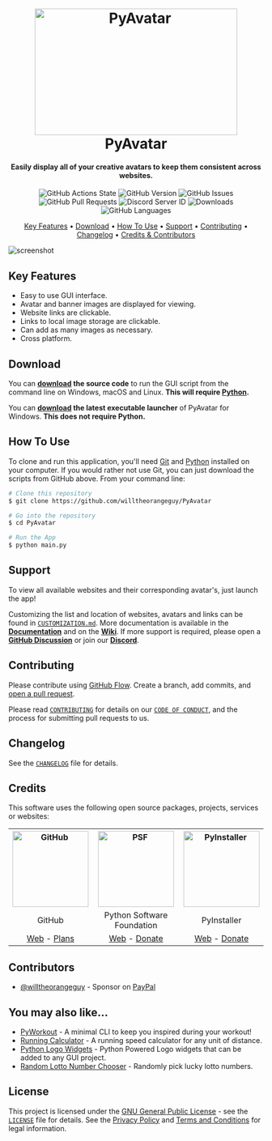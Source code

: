 <!-- Logo -->
<h1 align="center">
  <img src="https://github.com/willtheorangeguy/PyAvatar/blob/main/docs/images/logo.png" height="250px" width="400px" alt="PyAvatar">
  <br>
  PyAvatar
  <br>
</h1>

<!-- Copy -->
<h4 align="center">Easily display all of your creative avatars to keep them consistent across websites.</h4>

<!-- Badges -->
<div align="center">
  <!-- Stability -->
  <img alt="GitHub Actions State" src="https://img.shields.io/github/workflow/status/willtheorangeguy/PyAvatar/Pylint">
  <!-- Version -->
  <img alt="GitHub Version" src="https://img.shields.io/github/v/release/willtheorangeguy/PyAvatar?include_prereleases">
  <!-- Issues -->
  <img alt="GitHub Issues" src="https://img.shields.io/github/issues/willtheorangeguy/PyAvatar">
  <!-- Pull Requests -->
  <img alt="GitHub Pull Requests" src="https://img.shields.io/github/issues-pr/willtheorangeguy/PyAvatar">
  <!-- Discord -->
  <img alt="Discord Server ID" src="https://img.shields.io/discord/950236097143779328">
  <!-- Downloads -->
  <img alt="Downloads" src="https://img.shields.io/github/downloads/willtheorangeguy/PyAvatar/total">
  <!-- Language Count -->
  <img alt="GitHub Languages" src="https://img.shields.io/github/languages/count/willtheorangeguy/PyAvatar">
</div>

<!-- Navigation -->
<p align="center">
  <a href="#key-features">Key Features</a> •
  <a href="#download">Download</a> •
  <a href="#how-to-use">How To Use</a> •
  <a href="#support">Support</a> •
  <a href="#contributing">Contributing</a> •
  <a href="#changelog">Changelog</a> •
  <a href="#credits">Credits & Contributors</a>
</p>

<!-- Screenshot(s) -->
![screenshot](https://github.com/willtheorangeguy/PyAvatar/blob/main/docs/images/main.png)

## Key Features

* Easy to use GUI interface.
* Avatar and banner images are displayed for viewing.
* Website links are clickable.
* Links to local image storage are clickable.
* Can add as many images as necessary.
* Cross platform.

## Download

You can **[download](https://github.com/willtheorangeguy/PyAvatar/releases/latest) the source code** to run the GUI script from the command line on Windows, macOS and Linux. **This will require [Python](https://www.python.org/downloads/).**

You can **[download](https://github.com/willtheorangeguy/PyAvatar/releases/latest) the latest executable launcher** of PyAvatar for Windows. **This does not require Python.**

## How To Use

To clone and run this application, you'll need [Git](https://git-scm.com/downloads) and [Python](https://www.python.org/downloads/) installed on your computer. If you would rather not use Git, you can just download the scripts from GitHub above. From your command line:

```bash
# Clone this repository
$ git clone https://github.com/willtheorangeguy/PyAvatar

# Go into the repository
$ cd PyAvatar

# Run the App
$ python main.py
```

## Support

To view all available websites and their corresponding avatar's, just launch the app!

Customizing the list and location of websites, avatars and links can be found in [`CUSTOMIZATION.md`](https://github.com/willtheorangeguy/PyAvatar/tree/main/docs). More documentation is available in the **[Documentation](https://github.com/willtheorangeguy/PyAvatar/tree/main/docs)** and on the **[Wiki](https://github.com/willtheorangeguy/PyAvatar/wiki)**. If more support is required, please open a **[GitHub Discussion](https://github.com/willtheorangeguy/PyAvatar/discussions/new)** or join our **[Discord](https://discord.gg/Cjwt8DRfr3)**.

## Contributing

Please contribute using [GitHub Flow](https://guides.github.com/introduction/flow). Create a branch, add commits, and [open a pull request](https://github.com/willtheorangeguy/PyAvatar/compare).

Please read [`CONTRIBUTING`](CONTRIBUTING.md) for details on our [`CODE OF CONDUCT`](CODE_OF_CONDUCT.md), and the process for submitting pull requests to us.

## Changelog

See the [`CHANGELOG`](CHANGELOG.md) file for details.

## Credits

This software uses the following open source packages, projects, services or websites:

<!-- Credits Table -->
<table>
  <tr>
    <th align="center"><img src="https://github.githubassets.com/images/modules/logos_page/GitHub-Mark.png" width="150" height="150" alt="GitHub"/></th>
    <th align="center"><img src="https://upload.wikimedia.org/wikipedia/commons/thumb/c/c3/Python-logo-notext.svg/182px-Python-logo-notext.svg.png" width="150" height="150" alt="PSF"/></th>
    <th align="center"><img src="https://pyinstaller.readthedocs.io/en/v4.2/_static/pyinstaller-draft1a.ico" width="150" height="150" alt="PyInstaller"/></th>
  </tr>
  <tr>
    <td align="center">GitHub</td>
    <td align="center">Python Software Foundation</td>
    <td align="center">PyInstaller</td>
  </tr>
  <tr>
    <td align="center"><a href="https://github.com/">Web</a> - <a href="https://github.com/pricing">Plans</a></td>
    <td align="center"><a href="https://www.python.org/">Web</a> - <a href="https://psfmember.org/civicrm/contribute/transact?reset=1&id=2">Donate</a></td>
    <td align="center"><a href="https://pyinstaller.readthedocs.io/en/stable/">Web</a> - <a href="https://www.pyinstaller.org/funding.html#funding-by-individuals">Donate</a></td>
  </tr>
</table>

## Contributors

* [@willtheorangeguy](https://github.com/willtheorangeguy) - Sponsor on [PayPal](https://paypal.me/wvdg44?country.x=CA&locale.x=en_US)

## You may also like...

* [PyWorkout](https://github.com/willtheorangeguy/PyWorkout) - A minimal CLI to keep you inspired during your workout!
* [Running Calculator](https://github.com/willtheorangeguy/Running-Calculator) - A running speed calculator for any unit of distance.
* [Python Logo Widgets](https://github.com/willtheorangeguy/Python-Logo-Widgets) - Python Powered Logo widgets that can be added to any GUI project.
* [Random Lotto Number Chooser](https://github.com/willtheorangeguy/Random-Lotto-Number-Chooser) - Randomly pick lucky lotto numbers.

## License

This project is licensed under the [GNU General Public License](https://www.gnu.org/licenses/gpl-3.0.en.html) - see the [`LICENSE`](LICENSE.md) file for details. See the [Privacy Policy](https://github.com/willtheorangeguy/PyAvatar/blob/main/docs/legal/PRIVACY.md) and [Terms and Conditions](https://github.com/willtheorangeguy/PyAvatar/blob/main/docs/legal/TERMS.md) for legal information.
